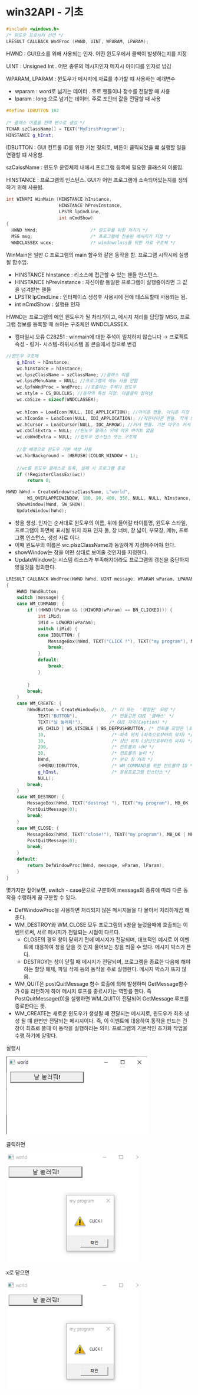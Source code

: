 # win32API - 기초

```cpp
#include <windows.h>
/* 윈도우 프로시저 선언 */
LRESULT CALLBACK WndProc (HWND, UINT, WPARAM, LPARAM);
```

HWND : GUI요소를 위해 사용되는 인자. 어떤 윈도우에서 콜백이 발생하는지를 지정

UINT : Unsigned Int . 어떤 종류의 메시지인지 메지시 아이디를 인자로 넘김

WPARAM, LPARAM : 윈도우가 메시지에 자료를 추가할 떄 사용하는 매개변수 

- wparam : word로 넘기는 데이터 . 주로 핸들이나 정수를 전달할 때 사용
- lparam : long 으로 넘기는 데이터. 주로 포인터 값을 전달할 때 사용

```cpp
#define IDBUTTON 102

/* 클래스 이름을 전역 변수로 생성 */
TCHAR szClassName[] = TEXT("MyFirstProgram");
HINSTANCE g_hInst;
```

IDBUTTON : GUI 컨트롤 ID를 위한 기본 정의로, 버튼이 클릭되었을 떄 실행할 일을 연결할 떄 사용함. 

szCalssName : 윈도우 운영체제 내에서 프로그램 등록에 필요한 클래스의 이름임. 

HINSTANCE : 프로그램의 인스턴스. GUI가 어떤 프로그램에 소속되어있는지를 정의하기 위해 사용됨. 

```cpp
int WINAPI WinMain (HINSTANCE hInstance,
                    HINSTANCE hPrevInstance,
                    LPSTR lpCmdLine,
                    int nCmdShow)
{
  HWND hWnd;                    /* 윈도우를 위한 처리기 */
  MSG msg;                      /* 프로그램에 전송된 메시지가 저장 */
  WNDCLASSEX wcex;              /* windowclass를 위한 자료 구조체 */
```

WinMain은 일반 C 프로그램의 main 함수와 같은 동작을 함. 프로그램 시작시에 실행될 함수임.

- HINSTANCE hInstance : 리소스에 접근할 수 있는 핸들 인스턴스.
- HINSTANCE hPrevInstance : 자신이랑 동일한 프로그램이 실행중이라면 그 값을 넘겨받는 핸들
- LPSTR lpCmdLine : 인터페이스 생성후 사용시에 전에 테스트할때 사용되는 됨.
- int nCmdShow : 실행용 인자

HWND는 프로그램의 메인 윈도우가 될 처리기이고, 메시지 처리를 담당할 MSG, 프로그램 정보를 등록할 때 쓰이는 구조체인 WNDCLASSEX. 

- 컴파일시 오류 C28251 : winmain에 대한 주석이 일치하지 않습니다 → 프로젝트 속성 - 링커- 시스템-하위시스템 을 콘솔에서 창으로 변경

```cpp
//윈도우 구조체
	g_hInst = hInstance;
	wc.hInstance = hInstance;
	wc.lpszClassName = szClassName; //클래스 이름 
	wc.lpszMenuName = NULL; //프로그램의 메뉴 사용 안함
	wc.lpfnWndProc = WndProc; //호출하는 주체가 윈도우 
	wc.style = CS_DBLCLKS; //동작의 특성 지정. 더블클릭 잡아냄
	wc.cbSize = sizeof(WNDCLASSEX);

	wc.hIcon = LoadIcon(NULL, IDI_APPLICATION); //아이콘 핸들. 아이콘 지정 
	wc.hIconSm = LoadIcon(NULL, IDI_APPLICATION); //작은아이콘 핸들. 작게 보일 아이콘 지정
	wc.hCursor = LoadCursor(NULL, IDC_ARROW); //커서 핸들. 기본 마우스 커서 사용 
	wc.cbClsExtra = NULL; //윈도우 클래스 뒤에 여유 바이트 없음 
	wc.cbWndExtra = NULL; //윈도우 인스턴스 또는 구조체 

	//창 배경으로 윈도우 기본 색상 사용 
	wc.hbrBackground = (HBRUSH)(COLOR_WINDOW + 1);

	//wc를 윈도우 클래스로 등록, 실패 시 프로그램 종료
	if (!RegisterClassEx(&wc))
		return 0;
```

```cpp
HWND hWnd = CreateWindow(szClassName, L"world",
		WS_OVERLAPPEDWINDOW, 100, 90, 400, 350, NULL, NULL, hInstance, NULL);
	ShowWindow(hWnd, SW_SHOW);
	UpdateWindow(hWnd);
```

- 창을 생성. 인자는 순서대로 윈도우의 이름, 위에 들어갈 타이틀명, 윈도우 스타일, 프로그램이 화면에 표시될 위치 좌표 인자 둘, 창 너비, 창 넓이, 부모창, 메뉴, 프로그램 인스턴스, 생성 자료 이다.
- 이때 윈도우의 이름은 wc.plszClassName과 동일하게 지정해주어야 한다.
- showWindow는 창을 어떤 상태로 보여줄 것인지를 지정한다.
- UpdateWindow는 시스템 리소스가 부족해지더라도 프로그램의 갱신을 중단하지 않을것을 정의한다.

```cpp
LRESULT CALLBACK WndProc(HWND hWnd, UINT message, WPARAM wParam, LPARAM lParam)
{
	HWND hWndButton;
	switch (message) {
	case WM_COMMAND: {
		if ((HWND)lParam && ((HIWORD(wParam) == BN_CLICKED))) {
			int iMid;
			iMid = LOWORD(wParam);
			switch (iMid) {
			case IDBUTTON: {
				MessageBox(hWnd, TEXT("CLICK !"), TEXT("my program"), MB_OK | MB_ICONEXCLAMATION);
				break;
			}
			default:
				break;
			}

		}
		break;
	}
	case WM_CREATE: {
		hWndButton = CreateWindowEx(0,  /* 더 또는  '확장된' 모양 */
			TEXT("BUTTON"),             /* 만들고픈 GUI '클래스' */
			TEXT("날 눌러줘!"),          /* GUI 자막(Caption) */
			WS_CHILD | WS_VISIBLE | BS_DEFPUSHBUTTON, /* 컨트롤 모양은 |로 분할 */
			10,                         /* 좌측 위치 (좌측으로부터의 위치) */
			10,                         /* 상단 위치 (상단으로부터의 위치) */
			200,                        /* 컨트롤의 너비 */
			30,                         /* 컨트롤의 높이 */
			hWnd,                       /* 부모 창 처리 */
			(HMENU)IDBUTTON,            /* WM_COMMAND를 위한 컨트롤의 ID */
			g_hInst,                    /* 응용프로그램 인스턴스 */
			NULL);
		break;
	}
	case WM_DESTROY: {
		MessageBox(hWnd, TEXT("destroy! "), TEXT("my program"), MB_OK | MB_ICONEXCLAMATION);
		PostQuitMessage(0);
		break;
	}
	case WM_CLOSE: {
		MessageBox(hWnd, TEXT("close!"), TEXT("my program"), MB_OK | MB_ICONEXCLAMATION);
		PostQuitMessage(0);
		break;
	}
	default:
		return DefWindowProc(hWnd, message, wParam, lParam);
	}
}
```

몇가지만 짚어보면, switch - case문으로 구분하여 message의 종류에 따라 다른 동작을 수행하게 끔 구분할 수 있다. 

- DefWindowProc을 사용하면 처리되지 않은 메시지들을 다 몰아서 처리하게끔 해준다.
- WM_DESTROY와 WM_CLOSE 모두 프로그램의 x창을 눌렀을때에 호출되는 이벤트로써, 서로 메시지가 전달되는 시점이 다르다.
    - CLOSE의 경우 창이 닫히기 전에 메시지가 전달되며, 대표적인 예시로 이 이벤트에 대응하여 창을 닫을 것 인지 물어보는 창을 띄울 수 있다.  메시지 박스가 뜬다.
    - DESTROY는 창이 닫힐 때 메시지가 전달되며, 프로그램을 종료한 다음에 해야하는 할당 해제, 파일 삭제 등의 동작을 주로 실행한다.  메시지 박스가 뜨지 않음.
- WM_QUIT은 postQuitMessage 함수 호출에 의해 발생하며 GetMessage함수가 0을 리턴하게 하여 메시지 루프를 종료시키는 역할를 한다.  즉 PostQuitMessage(0)을 실행하면 WM_QUIT이 전달되어 GetMessage 루프를 종료한다는 뜻.
- WM_CREATE는 새로운 윈도우가 생성될 때 전달되는 메시지로, 윈도우가 최초 생성 될 떄 한번만 전달되는 메시지이다.  즉, 이 이벤트에 대응하여 동작을 만드는 건 창이 최초로 뜰때 이 동작을 실행하라는 의미.  프로그램의 기본적인 초기화 작업을 수행 하기에 알맞다.

실행시

![](img/3.png)

클릭하면

![](img/1.png)

x로 닫으면 

![](img/1.png)

